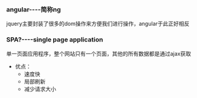 ### angular----简称ng
jquery主要封装了很多的dom操作来方便我们进行操作，angular于此正好相反

### SPA?----single page application
单一页面应用程序，整个网站只有一个页面，其他的所有数据都是通过ajax获取
- 优点：
    - 速度快
    - 局部刷新
    - 减少请求大小
